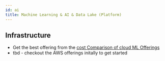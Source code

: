 ```yaml
---
id: ai
title: Machine Learning & AI & Data Lake (Platform)
---
```


## Infrastructure

* Get the best offering from the [cost Comparison of cloud ML Offerings](https://towardsdatascience.com/maximize-your-gpu-dollars-a9133f4e546a) 
* tbd - checkout the AWS offerings initally to get started